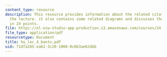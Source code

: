 ```yaml
---
content_type: resource
description: This resource provides information about the related citations used in
  the lecture. it also contains some related diagrams and discusses the given topic
  in 24 points.
file: https://ol-ocw-studio-app-production.s3.amazonaws.com/courses/24-946-linguistic-theory-and-the-japanese-language-fall-2004/71dfa285ea613c2010600c6b3ae624bb_ho_lec_4_bantu.pdf
file_type: application/pdf
resourcetype: Document
title: ho_lec_4_bantu.pdf
uid: 71dfa285-ea61-3c20-1060-0c6b3ae624bb
---
```

